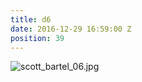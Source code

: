 ```yaml
---
title: d6
date: 2016-12-29 16:59:00 Z
position: 39
---
```


![scott_bartel_06.jpg](/uploads/scott_bartel_06.jpg)